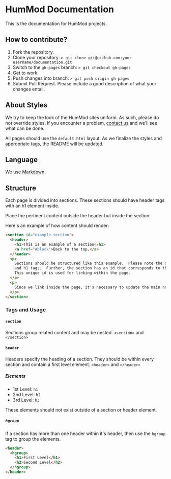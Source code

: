 # HumMod Documentation

This is the documentation for HumMod projects.

## How to contribute?
1. Fork the repository.
2. Clone your repository: `> git clone git@github.com:your-username/documentation.git`
3. Switch to the `gh-pages` branch: `> git checkout gh-pages`
4. Get to work.
5. Push changes into branch: `> git push origin gh-pages`
6. Submit Pull Request.  Please include a good description of what your changes entail.

## About Styles
We try to keep the look of the HumMod sites uniform.  As such, please do not override styles.  If you encounter a problem, [contact us](http://hummod.org/contact) and we'll see what can be done.

All pages should use the `default.html` layout.  As we finalize the styles and appropriate tags, the README will be updated.

## Language
We use [Markdown](http://daringfireball.net/projects/markdown/).

## Structure
Each page is divided into sections.  These sections should have header tags with an h1 element inside.

Place the pertinent content outside the header but inside the section.

Here's an example of how content should render:

```html
<section id="example-section">
  <header>
    <h1>This is an example of a section</h1>
    <a href="#block">Back to the top.</a>
  </header>
  <p>
    Sections should be structured like this example.  Please note the section, header, 
    and h1 tags.  Further, the section has an id that corresponds to the sections header.
    This unique id is used for linking within the page.
  </p>
  <p>
    Since we link inside the page, it's necessary to update the main nav group up top.
  </p>
</section>
``` 

### Tags and Usage
#### `section`
Sections group related content and may be nested.
`<section>` and `</section>`

#### `header`
Headers specify the heading of a section.  They should be within every section and contain a first level element.
`<header>` and `</header>`

##### Elements
* 1st Level: `h1`
* 2nd Level: `h2`
* 3rd Level: `h3`

These elements should not exist outside of a section or header element.

##### `hgroup`
If a section has more than one header within it's header, then use the `hgroup` tag to group the elements.
```html
<header>
  <hgroup>
    <h1>First Level</h1>
    <h2>Second Level</h2>
  </hgroup>
</header>
```